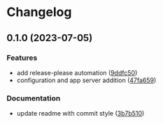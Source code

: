 # Changelog

## 0.1.0 (2023-07-05)


### Features

* add release-please automation ([9ddfc50](https://github.com/cgik/cafe/commit/9ddfc500e8f9948e219b8d61979d8f4d34fc00ae))
* configuration and app server addition ([47fa659](https://github.com/cgik/cafe/commit/47fa6596ac8466b4ef3a3e9de259cbdf61725c6a))


### Documentation

* update readme with commit style ([3b7b510](https://github.com/cgik/cafe/commit/3b7b510b891dc44f5a69ab39f3fccede27a7312f))
